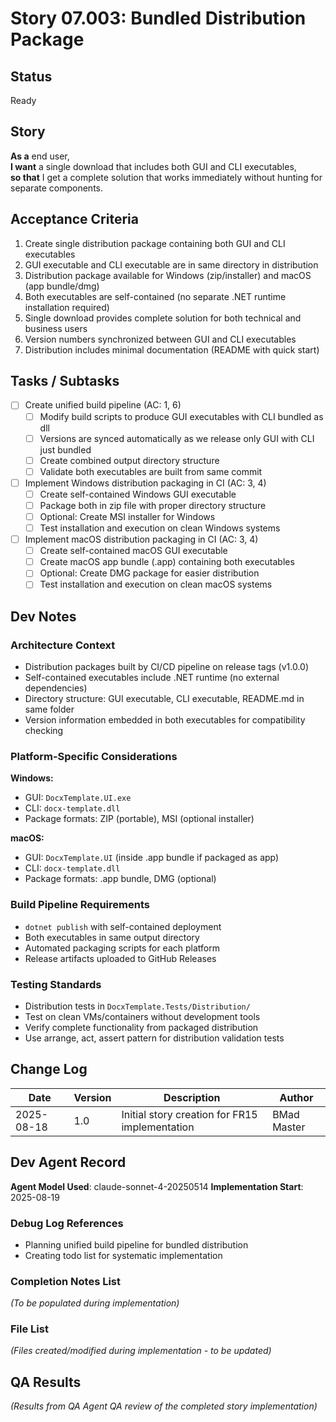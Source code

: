 # Story 07.003: Bundled Distribution Package

## Status
Ready

## Story
**As a** end user,  
**I want** a single download that includes both GUI and CLI executables,  
**so that** I get a complete solution that works immediately without hunting for separate components.

## Acceptance Criteria
1. Create single distribution package containing both GUI and CLI executables
2. GUI executable and CLI executable are in same directory in distribution
3. Distribution package available for Windows (zip/installer) and macOS (app bundle/dmg)
4. Both executables are self-contained (no separate .NET runtime installation required)
5. Single download provides complete solution for both technical and business users
6. Version numbers synchronized between GUI and CLI executables
7. Distribution includes minimal documentation (README with quick start)

## Tasks / Subtasks
- [ ] Create unified build pipeline (AC: 1, 6)
  - [ ] Modify build scripts to produce GUI executables with CLI bundled as dll
  - [ ] Versions are synced automatically as we release only GUI with CLI just bundled
  - [ ] Create combined output directory structure
  - [ ] Validate both executables are built from same commit
- [ ] Implement Windows distribution packaging in CI (AC: 3, 4)
  - [ ] Create self-contained Windows GUI executable
  - [ ] Package both in zip file with proper directory structure
  - [ ] Optional: Create MSI installer for Windows
  - [ ] Test installation and execution on clean Windows systems
- [ ] Implement macOS distribution packaging in CI (AC: 3, 4)
  - [ ] Create self-contained macOS GUI executable
  - [ ] Create macOS app bundle (.app) containing both executables
  - [ ] Optional: Create DMG package for easier distribution
  - [ ] Test installation and execution on clean macOS systems

## Dev Notes
### Architecture Context
- Distribution packages built by CI/CD pipeline on release tags (v1.0.0)
- Self-contained executables include .NET runtime (no external dependencies)
- Directory structure: GUI executable, CLI executable, README.md in same folder
- Version information embedded in both executables for compatibility checking

### Platform-Specific Considerations
**Windows:**
- GUI: `DocxTemplate.UI.exe`
- CLI: `docx-template.dll` 
- Package formats: ZIP (portable), MSI (optional installer)

**macOS:**
- GUI: `DocxTemplate.UI` (inside .app bundle if packaged as app)
- CLI: `docx-template.dll`
- Package formats: .app bundle, DMG (optional)

### Build Pipeline Requirements
- `dotnet publish` with self-contained deployment
- Both executables in same output directory
- Automated packaging scripts for each platform
- Release artifacts uploaded to GitHub Releases

### Testing Standards
- Distribution tests in `DocxTemplate.Tests/Distribution/` 
- Test on clean VMs/containers without development tools
- Verify complete functionality from packaged distribution
- Use arrange, act, assert pattern for distribution validation tests

## Change Log
| Date | Version | Description | Author |
|------|---------|-------------|--------|
| 2025-08-18 | 1.0 | Initial story creation for FR15 implementation | BMad Master |

## Dev Agent Record
**Agent Model Used**: claude-sonnet-4-20250514
**Implementation Start**: 2025-08-19

### Debug Log References
- Planning unified build pipeline for bundled distribution
- Creating todo list for systematic implementation

### Completion Notes List
_(To be populated during implementation)_

### File List
_(Files created/modified during implementation - to be updated)_

## QA Results  
_(Results from QA Agent QA review of the completed story implementation)_
